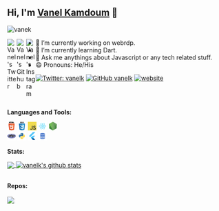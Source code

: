 ## Hi, I'm [Vanel Kamdoum](https://vanelk.dev) 👋

<p align="left"> <img src="https://komarev.com/ghpvc/?username=vanelk&label=Views&color=blue&style=plastic" alt="vanek" /> </p>

<a href="https://twitter.com/s_vanelk">
  <img align="left" alt="Vanel's Twitter" width="22px" src="https://cdn.jsdelivr.net/npm/simple-icons@v3/icons/twitter.svg" />
</a>
<a href="https://github.com/vanelk">
  <img align="left" alt="Vanel's Github" width="22px" src="https://cdn.jsdelivr.net/npm/simple-icons@v3/icons/github.svg" />
</a>
<a href="https://instagram.com/s_vanelk/">
  <img align="left" alt="Vanel's Instagram" width="22px" src="https://cdn.jsdelivr.net/npm/simple-icons@v3/icons/instagram.svg" />
</a>

- 🔭 I’m currently working on webrdp.
- 🌱 I’m currently learning Dart.
- 💬 Ask me anythings about Javascript or any tech related stuff.
- 😄 Pronouns: He/His

[![Twitter: vanelk](https://img.shields.io/twitter/follow/vanelk?style=social)](https://twitter.com/s_vanelk)
[![GitHub vanelk](https://img.shields.io/github/followers/vanelk?label=follow&style=social)](https://github.com/vanelk)
[![website](https://img.shields.io/badge/PortfolioWebsite-vanelk.dev-2648ff?style=flat-square&logo=google-chrome)](https://vanelk.dev/)

<br/>
<br/>

**Languages and Tools:**

<code><img height="20" src="https://raw.githubusercontent.com/github/explore/80688e429a7d4ef2fca1e82350fe8e3517d3494d/topics/html/html.png"></code>
<code><img height="20" src="https://raw.githubusercontent.com/github/explore/80688e429a7d4ef2fca1e82350fe8e3517d3494d/topics/css/css.png"></code>
<code><img height="20" src="https://raw.githubusercontent.com/github/explore/80688e429a7d4ef2fca1e82350fe8e3517d3494d/topics/javascript/javascript.png"></code>
<code><img height="20" src="https://raw.githubusercontent.com/github/explore/80688e429a7d4ef2fca1e82350fe8e3517d3494d/topics/react/react.png"></code>
<code><img height="20" src="https://raw.githubusercontent.com/github/explore/80688e429a7d4ef2fca1e82350fe8e3517d3494d/topics/nodejs/nodejs.png"></code>   
<code><img height="20" src="https://raw.githubusercontent.com/github/explore/80688e429a7d4ef2fca1e82350fe8e3517d3494d/topics/php/php.png"></code>
<code><img height="20" src="https://raw.githubusercontent.com/github/explore/80688e429a7d4ef2fca1e82350fe8e3517d3494d/topics/python/python.png"></code>
<code><img height="20" src="https://raw.githubusercontent.com/github/explore/80688e429a7d4ef2fca1e82350fe8e3517d3494d/topics/flutter/flutter.png"></code>
<code><img height="20" src="https://raw.githubusercontent.com/github/explore/80688e429a7d4ef2fca1e82350fe8e3517d3494d/topics/sql/sql.png"></code>


**Stats:** 

<a href="https://github.com/vanelk">
  <img align="center" src="https://github-readme-stats.vercel.app/api/top-langs/?username=vanelk&theme=light&hide_langs_below=1" />
</a>

<a href="https://github.com/vanelk">
 <img align="center" src="https://github-readme-stats.vercel.app/api?username=vanelk&show_icons=true&theme=light&line_height=27" alt="vanelk's github stats"/>
</a>

<br/>
<br/>

**Repos:** 

<a href="https://github.com/vanelk">
  <img align="center" src="https://github-readme-stats.vercel.app/api/pin/?username=vanelk&repo=pxShader&theme=light" />
</a>
